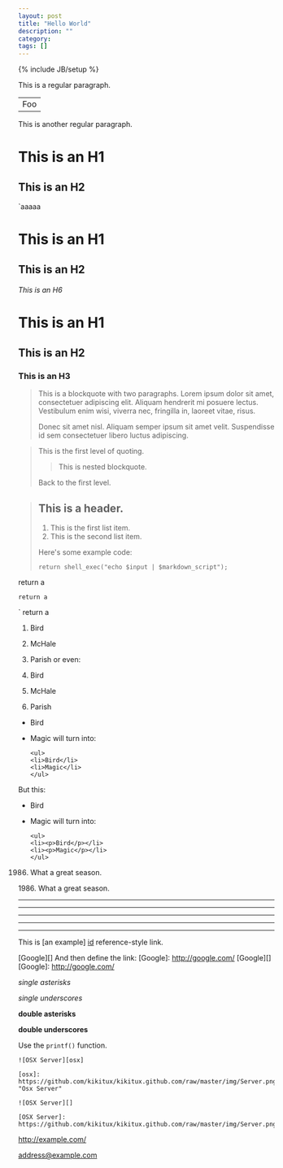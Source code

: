 ```yaml
---
layout: post
title: "Hello World"
description: ""
category: 
tags: []
---
```

{% include JB/setup %}

This is a regular paragraph.

<table>
    <tr>
        <td>Foo</td>
    </tr>
</table>

This is another regular paragraph.

This is an H1
=============

This is an H2
-------------

`aaaaa

# This is an H1

## This is an H2

###### This is an H6

# This is an H1 #

## This is an H2 ##

### This is an H3 ######

> This is a blockquote with two paragraphs. Lorem ipsum dolor sit amet,
> consectetuer adipiscing elit. Aliquam hendrerit mi posuere lectus.
> Vestibulum enim wisi, viverra nec, fringilla in, laoreet vitae, risus.
> 
> Donec sit amet nisl. Aliquam semper ipsum sit amet velit. Suspendisse
> id sem consectetuer libero luctus adipiscing.


> This is the first level of quoting.
>
> > This is nested blockquote.
>
> Back to the first level.

> ## This is a header.
> 
> 1.   This is the first list item.
> 2.   This is the second list item.
> 
> Here's some example code:
> 
>     return shell_exec("echo $input | $markdown_script");


return a

    return a
`
    return a
    
1.  Bird
1.  McHale
1.  Parish
or even:

3. Bird
1. McHale
8. Parish


*   Bird
*   Magic
will turn into:

        <ul>
        <li>Bird</li>
        <li>Magic</li>
        </ul>
But this:

*   Bird

*   Magic
will turn into:

        <ul>
        <li><p>Bird</p></li>
        <li><p>Magic</p></li>
        </ul>

1986. What a great season.


1986\. What a great season.

* * *

***

*****

- - -

---------------------------------------

This is [an example] [id] reference-style link.

[id]: http://example.com/  "Optional Title Here"


[Google][]
And then define the link:
[Google]: http://google.com/
        [Google][]
        [Google]: http://google.com/
        
*single asterisks*

_single underscores_

**double asterisks**

__double underscores__

Use the `printf()` function.



    ![OSX Server][osx]

    [osx]: https://github.com/kikitux/kikitux.github.com/raw/master/img/Server.png "Osx Server"

    ![OSX Server][]

    [OSX Server]: https://github.com/kikitux/kikitux.github.com/raw/master/img/Server.png

<http://example.com/>

<address@example.com>